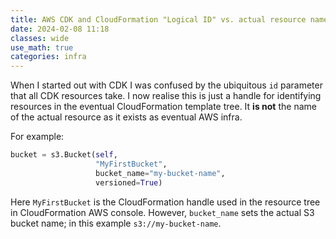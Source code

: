 ```yaml
---
title: AWS CDK and CloudFormation "Logical ID" vs. actual resource name
date: 2024-02-08 11:18
classes: wide
use_math: true
categories: infra
---
```


When I started out with CDK I was confused by the ubiquitous `id` parameter that all CDK resources take. I now realise
this is just a handle for identifying resources in the eventual CloudFormation template tree. It **is not** the name of
the actual resource as it exists as eventual AWS infra.

For example:

```python
bucket = s3.Bucket(self,
                   "MyFirstBucket",
                   bucket_name="my-bucket-name",
                   versioned=True)
```

Here `MyFirstBucket` is the CloudFormation handle used in the resource tree in CloudFormation AWS console. However,
`bucket_name` sets the actual S3 bucket name; in this example `s3://my-bucket-name`.
